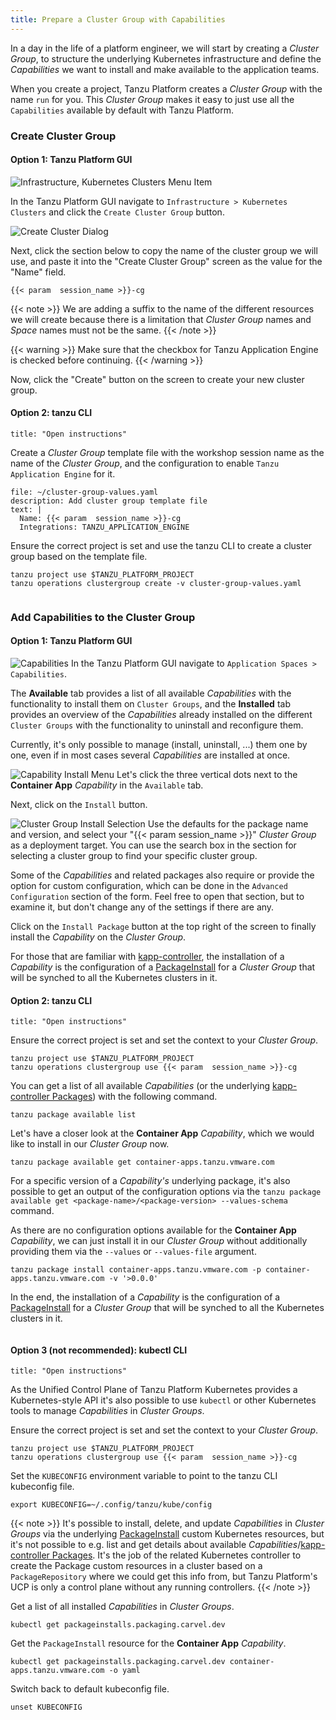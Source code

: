 ```yaml
---
title: Prepare a Cluster Group with Capabilities
---
```


In a day in the life of a platform engineer, we will start by creating a *Cluster Group*, to structure the underlying Kubernetes infrastructure and define the *Capabilities* we want to install and make available to the application teams.

When you create a project, Tanzu Platform creates a *Cluster Group* with the name `run` for you. This *Cluster Group* makes it easy to just use all the `Capabilities` available by default with Tanzu Platform.

### Create Cluster Group

#### Option 1: Tanzu Platform GUI
![Infrastructure, Kubernetes Clusters Menu Item](CreateClusterGroupButton.png)

In the Tanzu Platform GUI navigate to `Infrastructure > Kubernetes Clusters` and click the `Create Cluster Group` button. 

![Create Cluster Dialog](CreateClusterGroupDialog.png)

Next, click the section below to copy the name of the cluster group we will use, and paste it into the "Create Cluster Group" screen as the value for the "Name" field.
```copy
{{< param  session_name >}}-cg
```

{{< note >}}
We are adding a suffix to the name of the different resources we will create because there is a limitation that *Cluster Group* names and *Space* names must not be the same.
{{< /note >}}

{{< warning >}}
Make sure that the checkbox for Tanzu Application Engine is checked before continuing.
{{< /warning >}}

Now, click the "Create" button on the screen to create your new cluster group.

#### Option 2: tanzu CLI
```section:begin
title: "Open instructions"
```

Create a *Cluster Group* template file with the workshop session name as the name of the *Cluster Group*, and the configuration to enable `Tanzu Application Engine` for it.
```editor:append-lines-to-file
file: ~/cluster-group-values.yaml
description: Add cluster group template file
text: |
  Name: {{< param  session_name >}}-cg
  Integrations: TANZU_APPLICATION_ENGINE
```

Ensure the correct project is set and use the tanzu CLI to create a cluster group based on the template file.
```execute
tanzu project use $TANZU_PLATFORM_PROJECT
tanzu operations clustergroup create -v cluster-group-values.yaml 
```
```section:end
```
### Add Capabilities to the Cluster Group

#### Option 1: Tanzu Platform GUI

![Capabilities](Capabilities.png)
In the Tanzu Platform GUI navigate to `Application Spaces > Capabilities`. 

The **Available** tab provides a list of all available *Capabilities* with the functionality to install them on `Cluster Groups`, and the **Installed** tab provides an overview of the *Capabilities* already installed on the different `Cluster Groups` with the functionality to uninstall and reconfigure them.

Currently, it's only possible to manage (install, uninstall, ...) them one by one, even if in most cases several *Capabilities* are installed at once.

![Capability Install Menu](CapabilityInstall.png)
Let's click the three vertical dots next to the **Container App** *Capability* in the `Available` tab. 

Next, click on the `Install` button.

![Cluster Group Install Selection](ClusterGroupInstallSelection.png)
Use the defaults for the package name and version, and select your "{{< param  session_name >}}" *Cluster Group* as a deployment target.  You can use the search box in the section for selecting a cluster group to find your specific cluster group.

Some of the *Capabilities* and related packages also require or provide the option for custom configuration, which can be done in the `Advanced Configuration` section of the form.  Feel free to open that section, but to examine it, but don't change any of the settings if there are any.

Click on the `Install Package` button at the top right of the screen to finally install the *Capability* on the *Cluster Group*.

For those that are familiar with [kapp-controller](https://carvel.dev/kapp-controller/), the installation of a *Capability* is the configuration of a [PackageInstall](https://carvel.dev/kapp-controller/docs/v0.50.x/packaging/#package-install) for a *Cluster Group* that will be synched to all the Kubernetes clusters in it.

#### Option 2: tanzu CLI
```section:begin
title: "Open instructions"
```

Ensure the correct project is set and set the context to your *Cluster Group*.
```execute
tanzu project use $TANZU_PLATFORM_PROJECT
tanzu operations clustergroup use {{< param  session_name >}}-cg
```

You can get a list of all available *Capabilities* (or the underlying [kapp-controller Packages](https://carvel.dev/kapp-controller/docs/v0.50.x/packaging/#overview)) with the following command. 
```execute
tanzu package available list
```

Let's have a closer look at the **Container App** *Capability*, which we would like to install in our *Cluster Group* now.
```execute
tanzu package available get container-apps.tanzu.vmware.com
```

For a specific version of a *Capability's* underlying package, it's also possible to get an output of the configuration options via the `tanzu package available get <package-name>/<package-version> --values-schema` command.

As there are no configuration options available for the **Container App** *Capability*, we can just install it in our *Cluster Group* without additionally providing them via the `--values` or `--values-file` argument.
```execute
tanzu package install container-apps.tanzu.vmware.com -p container-apps.tanzu.vmware.com -v '>0.0.0'
```

In the end, the installation of a *Capability* is the configuration of a [PackageInstall](https://carvel.dev/kapp-controller/docs/v0.50.x/packaging/#package-install) for a *Cluster Group* that will be synched to all the Kubernetes clusters in it.
```section:end
```

#### Option 3 (not recommended): kubectl CLI
```section:begin
title: "Open instructions"
```
As the Unified Control Plane of Tanzu Platform Kubernetes provides a Kubernetes-style API it's also possible to use `kubectl` or other Kubernetes tools to manage *Capabilities* in *Cluster Groups*.

Ensure the correct project is set and set the context to your *Cluster Group*.
```
tanzu project use $TANZU_PLATFORM_PROJECT
tanzu operations clustergroup use {{< param  session_name >}}-cg
```
Set the `KUBECONFIG` environment variable to point to the tanzu CLI kubeconfig file.
```
export KUBECONFIG=~/.config/tanzu/kube/config
```

{{< note >}}
It's possible to install, delete, and update *Capabilities* in *Cluster Groups* via the underlying [PackageInstall](https://carvel.dev/kapp-controller/docs/v0.50.x/packaging/#package-install) custom Kubernetes resources, but it's not possible to e.g. list and get details about available *Capabilities*/[kapp-controller Packages](https://carvel.dev/kapp-controller/docs/v0.50.x/packaging/#overview). It's the job of the related Kubernetes controller to create the Package custom resources in a cluster based on a `PackageRepository` where we could get this info from, but Tanzu Platform's UCP is only a control plane without any running controllers.
{{< /note >}}

Get a list of all installed *Capabilities* in *Cluster Groups*.
```
kubectl get packageinstalls.packaging.carvel.dev
```

Get the `PackageInstall` resource for the **Container App** *Capability*.
```
kubectl get packageinstalls.packaging.carvel.dev container-apps.tanzu.vmware.com -o yaml
```

Switch back to default kubeconfig file.
```
unset KUBECONFIG
```

```section:end
```